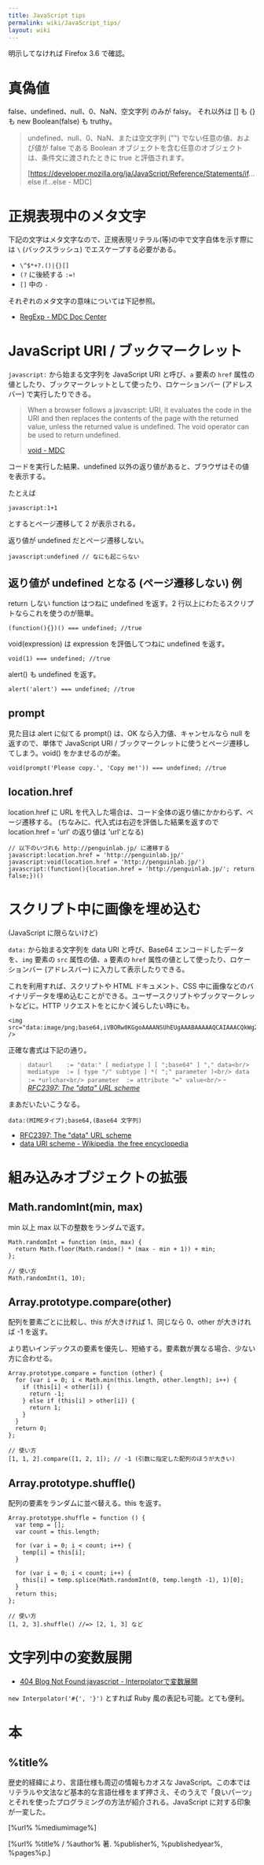 ```yaml
---
title: JavaScript tips
permalink: wiki/JavaScript_tips/
layout: wiki
---
```


明示してなければ Firefox 3.6 で確認。

真偽値
======

false、undefined、null、0、NaN、空文字列 のみが falsy。 それ以外は [] も
{} も new Boolean(false) も truthy。

> undefined、null、0、NaN、または空文字列 ("")
> でない任意の値、および値が false である Boolean
> オブジェクトを含む任意のオブジェクトは、条件文に渡されたときに true
> と評価されます。
>
> [<https://developer.mozilla.org/ja/JavaScript/Reference/Statements/if>...else
> if...else - MDC]

正規表現中のメタ文字
====================

下記の文字はメタ文字なので、正規表現リテラル(等)の中で文字自体を示す際には
`\` (バックスラッシュ) でエスケープする必要がある。

-   `\^$*+?.()|{}[]`
-   `(?` に後続する `:=!`
-   `[]` 中の `-`

それぞれのメタ文字の意味については下記参照。

-   [RegExp - MDC Doc
    Center](https://developer.mozilla.org/ja/Core_JavaScript_1.5_Reference/Global_Objects/RegExp)

JavaScript URI / ブックマークレット
===================================

`javascript:` から始まる文字列を JavaScript URI と呼び、`a` 要素の
`href`
属性の値としたり、ブックマークレットとして使ったり、ロケーションバー
(アドレスバー) で実行したりできる。

> When a browser follows a javascript: URI, it evaluates the code in the
> URI and then replaces the contents of the page with the returned
> value, unless the returned value is undefined. The void operator can
> be used to return undefined.
>
> [void -
> MDC](https://developer.mozilla.org/en/JavaScript/Reference/Operators/Special_Operators/void_Operator)

コードを実行した結果、undefined
以外の返り値があると、ブラウザはその値を表示する。

たとえば

``` {.javascript}
javascript:1+1
```

とするとページ遷移して 2 が表示される。

返り値が undefined だとページ遷移しない。

``` {.javascript}
javascript:undefined // なにも起こらない
```

返り値が undefined となる (ページ遷移しない) 例
-----------------------------------------------

return しない function はつねに undefined を返す。2
行以上にわたるスクリプトならこれを使うのが簡単。

``` {.javascript}
(function(){})() === undefined; //true
```

void(expression) は expression を評価してつねに undefined を返す。

``` {.javascript}
void(1) === undefined; //true
```

alert() も undefined を返す。

``` {.javascript}
alert('alert') === undefined; //true
```

prompt
------

見た目は alert に似てる prompt() は、OK なら入力値、キャンセルなら null
を返すので、単体で JavaScript URI /
ブックマークレットに使うとページ遷移してしまう。void()
をかませるのが楽。

``` {.javascript}
void(prompt('Please copy.', 'Copy me!')) === undefined; //true
```

location.href
-------------

location.href に URL
を代入した場合は、コード全体の返り値にかかわらず、ページ遷移する。
(ちなみに、代入式は右辺を評価した結果を返すので location.href = 'url'
の返り値は 'url'となる)

``` {.javascript}
// 以下のいづれも http://penguinlab.jp/ に遷移する
javascript:location.href = 'http://penguinlab.jp/'
javascript:void(location.href = 'http://penguinlab.jp/')
javascript:(function(){location.href = 'http://penguinlab.jp/'; return false;})()
```

スクリプト中に画像を埋め込む
============================

(JavaScript に限らないけど)

`data:` から始まる文字列を data URI と呼び、Base64
エンコードしたデータを、`img` 要素の `src` 属性の値、`a` 要素の `href`
属性の値として使ったり、ロケーションバー (アドレスバー)
に入力して表示したりできる。

これを利用すれば、スクリプトや HTML ドキュメント、CSS
中に画像などのバイナリデータを埋め込むことができる。ユーザースクリプトやブックマークレットなどに。HTTP
リクエストをとにかく減らしたい時にも。

``` {.html4strict}
<img src="data:image/png;base64,iVBORw0KGgoAAAANSUhEUgAAABAAAAAQCAIAAACQkWg2AAAAB3RJTUUH2AwJCy4XDsD1YwAAABd0RVh0U29mdHdhcmUAR0xEUE5HIHZlciAzLjRxhaThAAAACHRwTkdHTEQzAAAAAEqAKR8AAAAEZ0FNQQAAsY8L/GEFAAAABmJLR0QA/wD/AP+gvaeTAAAAy0lEQVR4nGNQWnKXJMRApga5nn341cEVgDSIpnYyMDDg0QOUAioAKkOxAS6EhtCMY8C0FI97sHg6yJsBDaEpYGIAgz8vHhosVwaitYsU0BBEHKgAopIBYiPQpP9vFYDo9ikU44FciDiQDXEYSENpDkgCSAJFgeT/HyvgCC4IUQB10kqFfeWNDGlxDJ31DF2NCgxfK+AIyAUKAqWACoDKoE6CuwriBjQEEYcHFAvEJywS8mccQQaUNzoxoAKIOFABwtNoQY6GqJT4iEcADHRd+HNHbvIAAAAASUVORK5CYII=" />
```

正確な書式は下記の通り。

> `
> dataurl    := "data:" [ mediatype ] [ ";base64" ] "," data<br/>
> mediatype  := [ type "/" subtype ] *( ";" parameter )<br/>
> data       := *urlchar<br/>
> parameter  := attribute "=" value<br/>
> ` - *[RFC2397: The "data" URL
> scheme](http://www.ietf.org/rfc/rfc2397.txt)*

まあだいたいこうなる。

    data:(MIMEタイプ);base64,(Base64 文字列)

-   [RFC2397: The "data" URL
    scheme](http://www.ietf.org/rfc/rfc2397.txt)
-   [data URI scheme - Wikipedia, the free
    encyclopedia](http://en.wikipedia.org/wiki/Data_URI_scheme)

組み込みオブジェクトの拡張
==========================

Math.randomInt(min, max)
------------------------

min 以上 max 以下の整数をランダムで返す。

``` {.javascript}
Math.randomInt = function (min, max) {
  return Math.floor(Math.random() * (max - min + 1)) + min;
};
```

``` {.javascript}
// 使い方
Math.randomInt(1, 10);
```

Array.prototype.compare(other)
------------------------------

配列を要素ごとに比較し、this が大きければ 1、同じなら 0、other
が大きければ -1 を返す。

より若いインデックスの要素を優先し、短絡する。要素数が異なる場合、少ない方に合わせる。

``` {.javascript}
Array.prototype.compare = function (other) {
  for (var i = 0; i < Math.min(this.length, other.length); i++) {
    if (this[i] < other[i]) {
      return -1;
    } else if (this[i] > other[i]) {
      return 1;
    }
  }
  return 0;
};
```

``` {.javascript}
// 使い方
[1, 1, 2].compare([1, 2, 1]); // -1 (引数に指定した配列のほうが大きい)
```

Array.prototype.shuffle()
-------------------------

配列の要素をランダムに並べ替える。this を返す。

``` {.javascript}
Array.prototype.shuffle = function () {
  var temp = [];
  var count = this.length;
  
  for (var i = 0; i < count; i++) {
    temp[i] = this[i];
  }
  
  for (var i = 0; i < count; i++) {
    this[i] = temp.splice(Math.randomInt(0, temp.length -1), 1)[0];
  }
  return this;
};
```

``` {.javascript}
// 使い方
[1, 2, 3].shuffle() //=> [2, 1, 3] など
```

文字列中の変数展開
==================

-   [404 Blog Not Found:javascript -
    Interpolatorで変数展開](http://blog.livedoor.jp/dankogai/archives/50665223.html)

`new Interpolator('#{', '}')` とすれば Ruby 風の表記も可能。とても便利。

本
==

<amazon locale="jp" id="4873113911">

%title%
-------

歴史的経緯により、言語仕様も周辺の情報もカオスな
JavaScript。この本ではリテラルや文法など基本的な言語仕様をまず押さえ、そのうえで「良いパーツ」とそれを使ったプログラミングの方法が紹介される。JavaScript
に対する印象が一変した。

[%url% %mediumimage%]

[%url% %title% / %author% 著. %publisher%, %publishedyear%, %pages%p.]
</amazon>
